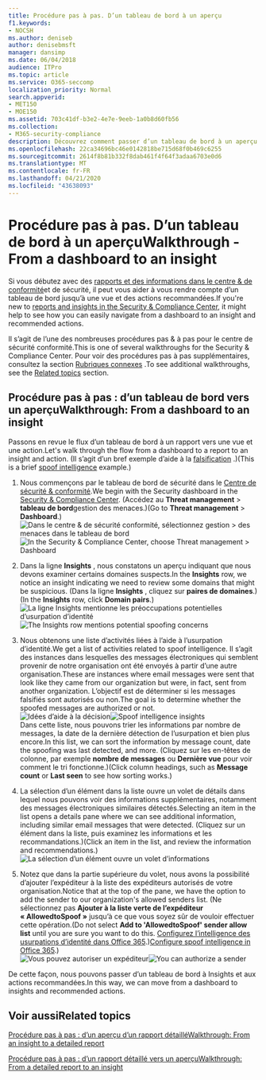 ```yaml
---
title: Procédure pas à pas. D’un tableau de bord à un aperçu
f1.keywords:
- NOCSH
ms.author: deniseb
author: denisebmsft
manager: dansimp
ms.date: 06/04/2018
audience: ITPro
ms.topic: article
ms.service: O365-seccomp
localization_priority: Normal
search.appverid:
- MET150
- MOE150
ms.assetid: 703c41df-b3e2-4e7e-9eeb-1a0b8d60fb56
ms.collection:
- M365-security-compliance
description: Découvrez comment passer d’un tableau de bord à un aperçu des actions recommandées dans le &amp; Centre de sécurité conformité.
ms.openlocfilehash: 22ca34696bc46e0142818be715d68f0b469c6255
ms.sourcegitcommit: 2614f8b81b332f8dab461f4f64f3adaa6703e0d6
ms.translationtype: MT
ms.contentlocale: fr-FR
ms.lasthandoff: 04/21/2020
ms.locfileid: "43638093"
---
```

# <a name="walkthrough---from-a-dashboard-to-an-insight"></a><span data-ttu-id="2431d-103">Procédure pas à pas. D’un tableau de bord à un aperçu</span><span class="sxs-lookup"><span data-stu-id="2431d-103">Walkthrough - From a dashboard to an insight</span></span>

<span data-ttu-id="2431d-104">Si vous débutez avec des [rapports et des informations dans le centre &amp; de conformité](reports-and-insights-in-security-and-compliance.md)et de sécurité, il peut vous aider à vous rendre compte d’un tableau de bord jusqu’à une vue et des actions recommandées.</span><span class="sxs-lookup"><span data-stu-id="2431d-104">If you're new to [reports and insights in the Security &amp; Compliance Center](reports-and-insights-in-security-and-compliance.md), it might help to see how you can easily navigate from a dashboard to an insight and recommended actions.</span></span> 
  
<span data-ttu-id="2431d-105">Il s’agit de l’une des nombreuses procédures pas &amp; à pas pour le centre de sécurité conformité.</span><span class="sxs-lookup"><span data-stu-id="2431d-105">This is one of several walkthroughs for the Security &amp; Compliance Center.</span></span> <span data-ttu-id="2431d-106">Pour voir des procédures pas à pas supplémentaires, consultez la section [Rubriques connexes](#related-topics) .</span><span class="sxs-lookup"><span data-stu-id="2431d-106">To see additional walkthroughs, see the [Related topics](#related-topics) section.</span></span> 
  
## <a name="walkthrough-from-a-dashboard-to-an-insight"></a><span data-ttu-id="2431d-107">Procédure pas à pas : d’un tableau de bord vers un aperçu</span><span class="sxs-lookup"><span data-stu-id="2431d-107">Walkthrough: From a dashboard to an insight</span></span>

<span data-ttu-id="2431d-108">Passons en revue le flux d’un tableau de bord à un rapport vers une vue et une action.</span><span class="sxs-lookup"><span data-stu-id="2431d-108">Let's walk through the flow from a dashboard to a report to an insight and action.</span></span> <span data-ttu-id="2431d-109">(Il s’agit d’un bref exemple d’aide à la [falsification](learn-about-spoof-intelligence.md) .)</span><span class="sxs-lookup"><span data-stu-id="2431d-109">(This is a brief [spoof intelligence](learn-about-spoof-intelligence.md) example.)</span></span> 
  
1. <span data-ttu-id="2431d-110">Nous commençons par le tableau de bord de sécurité dans le [Centre de sécurité &amp; conformité](https://protection.office.com).</span><span class="sxs-lookup"><span data-stu-id="2431d-110">We begin with the Security dashboard in the [Security &amp; Compliance Center](https://protection.office.com).</span></span> <span data-ttu-id="2431d-111">(Accédez au **Threat management** \> **tableau de bord**gestion des menaces.)</span><span class="sxs-lookup"><span data-stu-id="2431d-111">(Go to **Threat management** \> **Dashboard**.)</span></span><br><span data-ttu-id="2431d-112">![Dans le centre &amp; de sécurité conformité, sélectionnez gestion \> des menaces dans le tableau de bord](../../media/05a38660-eb13-4960-a266-11809c453d95.png)</span><span class="sxs-lookup"><span data-stu-id="2431d-112">![In the Security &amp; Compliance Center, choose Threat management \> Dashboard](../../media/05a38660-eb13-4960-a266-11809c453d95.png)</span></span><br>
  
2. <span data-ttu-id="2431d-113">Dans la ligne **Insights** , nous constatons un aperçu indiquant que nous devons examiner certains domaines suspects.</span><span class="sxs-lookup"><span data-stu-id="2431d-113">In the **Insights** row, we notice an insight indicating we need to review some domains that might be suspicious.</span></span> <span data-ttu-id="2431d-114">(Dans la ligne **Insights** , cliquez sur **paires de domaines**.)</span><span class="sxs-lookup"><span data-stu-id="2431d-114">(In the **Insights** row, click **Domain pairs**.)</span></span><br><span data-ttu-id="2431d-115">![La ligne Insights mentionne les préoccupations potentielles d’usurpation d’identité](../../media/dd1d0cb3-3201-45d7-b41d-18a0944fe85d.png)</span><span class="sxs-lookup"><span data-stu-id="2431d-115">![The Insights row mentions potential spoofing concerns](../../media/dd1d0cb3-3201-45d7-b41d-18a0944fe85d.png)</span></span><br>
  
3. <span data-ttu-id="2431d-116">Nous obtenons une liste d’activités liées à l’aide à l’usurpation d’identité.</span><span class="sxs-lookup"><span data-stu-id="2431d-116">We get a list of activities related to spoof intelligence.</span></span> <span data-ttu-id="2431d-117">Il s’agit des instances dans lesquelles des messages électroniques qui semblent provenir de notre organisation ont été envoyés à partir d’une autre organisation.</span><span class="sxs-lookup"><span data-stu-id="2431d-117">These are instances where email messages were sent that look like they came from our organization but were, in fact, sent from another organization.</span></span> <span data-ttu-id="2431d-118">L’objectif est de déterminer si les messages falsifiés sont autorisés ou non.</span><span class="sxs-lookup"><span data-stu-id="2431d-118">The goal is to determine whether the spoofed messages are authorized or not.</span></span><br><span data-ttu-id="2431d-119">![Idées d’aide à la décision](../../media/a2e2b4fd-0c1e-499f-8401-cf3089da82fa.png)</span><span class="sxs-lookup"><span data-stu-id="2431d-119">![Spoof intelligence insights](../../media/a2e2b4fd-0c1e-499f-8401-cf3089da82fa.png)</span></span><br><span data-ttu-id="2431d-120">Dans cette liste, nous pouvons trier les informations par nombre de messages, la date de la dernière détection de l’usurpation et bien plus encore.</span><span class="sxs-lookup"><span data-stu-id="2431d-120">In this list, we can sort the information by message count, date the spoofing was last detected, and more.</span></span> <span data-ttu-id="2431d-121">(Cliquez sur les en-têtes de colonne, par exemple **nombre de messages** ou **Dernière vue** pour voir comment le tri fonctionne.)</span><span class="sxs-lookup"><span data-stu-id="2431d-121">(Click column headings, such as **Message count** or **Last seen** to see how sorting works.)</span></span> 
    
4. <span data-ttu-id="2431d-122">La sélection d’un élément dans la liste ouvre un volet de détails dans lequel nous pouvons voir des informations supplémentaires, notamment des messages électroniques similaires détectés.</span><span class="sxs-lookup"><span data-stu-id="2431d-122">Selecting an item in the list opens a details pane where we can see additional information, including similar email messages that were detected.</span></span> <span data-ttu-id="2431d-123">(Cliquez sur un élément dans la liste, puis examinez les informations et les recommandations.)</span><span class="sxs-lookup"><span data-stu-id="2431d-123">(Click an item in the list, and review the information and recommendations.)</span></span><br>![La sélection d’un élément ouvre un volet d’informations](../../media/7ad1faa5-6ca2-474e-a609-eb275e0a8e59.png)<br>
  
5. <span data-ttu-id="2431d-125">Notez que dans la partie supérieure du volet, nous avons la possibilité d’ajouter l’expéditeur à la liste des expéditeurs autorisés de votre organisation.</span><span class="sxs-lookup"><span data-stu-id="2431d-125">Notice that at the top of the pane, we have the option to add the sender to our organization's allowed senders list.</span></span> <span data-ttu-id="2431d-126">(Ne sélectionnez pas **Ajouter à la liste verte de l’expéditeur « AllowedtoSpoof »** jusqu’à ce que vous soyez sûr de vouloir effectuer cette opération.</span><span class="sxs-lookup"><span data-stu-id="2431d-126">(Do not select **Add to 'AllowedtoSpoof' sender allow list** until you are sure you want to do this.</span></span> <span data-ttu-id="2431d-127">[Configurez l’intelligence des usurpations d’identité dans Office 365](learn-about-spoof-intelligence.md).)</span><span class="sxs-lookup"><span data-stu-id="2431d-127">[Configure spoof intelligence in Office 365](learn-about-spoof-intelligence.md).)</span></span><br><span data-ttu-id="2431d-128">![Vous pouvez autoriser un expéditeur](../../media/caf0c20a-6047-486d-8060-5a229a3de49f.png)</span><span class="sxs-lookup"><span data-stu-id="2431d-128">![You can authorize a sender](../../media/caf0c20a-6047-486d-8060-5a229a3de49f.png)</span></span>
  
<span data-ttu-id="2431d-129">De cette façon, nous pouvons passer d’un tableau de bord à Insights et aux actions recommandées.</span><span class="sxs-lookup"><span data-stu-id="2431d-129">In this way, we can move from a dashboard to insights and recommended actions.</span></span>
  
## <a name="related-topics"></a><span data-ttu-id="2431d-130">Voir aussi</span><span class="sxs-lookup"><span data-stu-id="2431d-130">Related topics</span></span>

[<span data-ttu-id="2431d-131">Procédure pas à pas : d’un aperçu d’un rapport détaillé</span><span class="sxs-lookup"><span data-stu-id="2431d-131">Walkthrough: From an insight to a detailed report</span></span>](from-an-insight-to-a-detailed-report.md)
  
[<span data-ttu-id="2431d-132">Procédure pas à pas : d’un rapport détaillé vers un aperçu</span><span class="sxs-lookup"><span data-stu-id="2431d-132">Walkthrough: From a detailed report to an insight</span></span>](from-a-detailed-report-to-an-insight.md)
  

